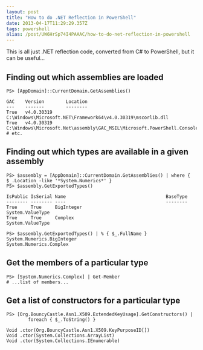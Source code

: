 ```yaml
---
layout: post
title: "How to do .NET Reflection in PowerShell"
date: 2013-04-17T11:29:29.357Z
tags: powershell
alias: /post/UW6HrSp74I4PAAAC/how-to-do-net-reflection-in-powershell
---
```


This is all just .NET reflection code, converted from C# to PowerShell, but it can be useful...

Finding out which assemblies are loaded
--

    PS> [AppDomain]::CurrentDomain.GetAssemblies()

	GAC    Version        Location
	---    -------        --------
	True   v4.0.30319     C:\Windows\Microsoft.NET\Framework64\v4.0.30319\mscorlib.dll
	True   v4.0.30319     C:\Windows\Microsoft.Net\assembly\GAC_MSIL\Microsoft.PowerShell.ConsoleHost\v...
	# etc.

Finding out which types are available in a given assembly
--

	PS> $assembly = [AppDomain]::CurrentDomain.GetAssemblies() | where { $_.Location -like '*System.Numerics*' }
	PS> $assembly.GetExportedTypes()

	IsPublic IsSerial Name                                     BaseType
	-------- -------- ----                                     --------
	True     True     BigInteger                               System.ValueType
	True     True     Complex                                  System.ValueType

	PS> $assembly.GetExportedTypes() | % { $_.FullName }
	System.Numerics.BigInteger
	System.Numerics.Complex

Get the members of a particular type
--

	PS> [System.Numerics.Complex] | Get-Member
	# ...list of members...

Get a list of constructors for a particular type
--

	PS> [Org.BouncyCastle.Asn1.X509.ExtendedKeyUsage].GetConstructors() |
			foreach { $_.ToString() }
	
	Void .ctor(Org.BouncyCastle.Asn1.X509.KeyPurposeID[])
	Void .ctor(System.Collections.ArrayList)
	Void .ctor(System.Collections.IEnumerable)

